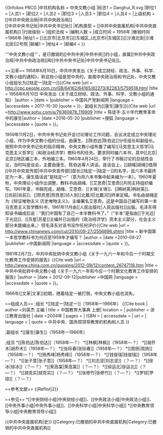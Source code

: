 {{Infobox PRCG
|中共机构名称 = 中央文教小组
|标志1 = Danghui_R.svg
|职位1 = 
|人员1 =
|职位2 = 
|人员2 =
|职位3 =
|人员3 =
|职位4 =
|人员4 = 
|上级机构 = [[中共中央政治局|中共中央政治局]]<br>[[中共中央书记处|中共中央书记处]]
|机构类型 = [[中共中央直属机构|中共中央直属机构]]
|行政级别 = 
|组织法规 = 
|编制人数 = 
|成立时间 = 1958年
|撤销时间=1966年
|地址1 = [[北京市|北京市]][[东城区_(北京市)|东城区]][[沙滩北街|沙滩北街]]2号院
|邮编1 = 
|地址4 = 
|邮编4 = 
}}

'''中央文教小组'''，是已撤销的[[中共中央|中共中央]]的小组，直属[[中共中央政治局|中共中央政治局]]和[[中共中央书记处|中共中央书记处]]。

==沿革==
1958年6月10日，中共中央发出《关于成立财经、政法、外事、科学、文教小组的通知》，称这些小组是党中央的，直属中央政治局和书记处，中央文教小组组长为[[陆定一|陆定一]]<ref>{{Cite web |url = http://cpc.people.com.cn/GB/64162/64165/82273/82283/5759518.html |title = 1958年6月10日 中央发出《关于成立财经、政法、外事、科学、文教小组的通知》 |author =  |date =  |publisher = 中国共产党新闻网 |language =  |accessdate = 2017-10-30 |quote =  }}</ref>，副组长为[[康生|康生]]<ref>{{Cite web |url =http://www.sohu.com/a/76360878_119909  |title =  陈徒手:五十年代教育革命中的康生|author =  |date =2016-05-20   |publisher =搜狐  |language =  |accessdate =  |quote =  }}</ref>。

1959年11月2日，中共中央书记处开会讨论理论工作问题，会议决定成立中央理论小组，作为中央文教小组的分组，由康生、[[陈伯达|陈伯达]]分任组长和副组长。按照中共中央书记处的指示精神，中央文教小组布置了编写[[马克思主义哲学|马克思主义哲学]]（和政治经济学）教科书的任务。要求同时编六本书，其中[[北京|北京]]地区编三本，外地编三本。1960年4月24日，举行了书稿讨论的总结性会议，当时叫座谈会，主要由康生、陈伯达等人讲话。座谈会上，[[胡绳|胡绳]]借用[[中共中央宣传部|中共中央宣传部]]部长[[陆定一|陆定一]]的名字，说六本书最终定为一本，康生插话说“是陆定一”（意为将六本书集中起来编为一本）。1960年夏秋，中央理论小组作出调整，教科书由胡绳、[[艾思奇|艾思奇]]共同主持组织编写。1961年夏，书稿完成，胡绳、艾思奇、[[关锋|关锋]]、[[韩树英|韩树英]]、[[肖前|肖前]]、[[邢贲思|邢贲思]]6人到[[北戴河|北戴河]]终审定稿。书名由胡绳定为《辩证唯物主义 历史唯物主义》，主编署名艾思奇。这是中国自己编写的第一本马克思主义哲学教科书，1961年11月由[[人民出版社|人民出版社]]出版。毛泽东得知该书编成后说：“我们中国有了自己一本半教科书了。”（“半本”是指由[[于光远|于光远]]、[[苏星|苏星]]主编并已出版的《政治经济学》资本主义部分，社会主义部分未能编出来。）但毛泽东对该书没作任何评价<ref>{{Cite web |url = http://www.chinanews.com/cul/2010/09-27/2556896.shtml |title = 新中国第一本哲学教科书为何迟至1959年才编写？ |author =  |date =2010-09-27  |publisher =中国新闻网  |language =  |accessdate =  |quote =  }}</ref>。

1961年2月7日，中共中央批转中央文教小组《关于一九六一年和今后一个时期文化教育工作安排的报告》<ref>{{Cite web |url = http://www.china.com.cn/guoqing/2012-09/12/content_26747116.htm |title =  中共中央批转中央文教小组《关于一九六一年和今后一个时期文化教育工作安排的报告》|author =  |date =  2012-09-12|publisher =中国网  |language =  |accessdate =  |quote =  }}</ref>。

1966年[[文革|文革]]初期，随着陆定一被打倒，中央文教小组也消失。

==组成人员==
;组长
*[[陆定一|陆定一]]（1958年—1966年）<ref name=lyj> {{Cite book | author =刘英杰 主编  | title = 中国教育大事典 上册| location =  | publisher = 浙江教育出版社 | date =2004年  | pages =  | ISBN =  | accessdate =  | url =  | language =  | quote = 中共中央、国务院领导教育的机构和人员  }} </ref>

;副组长
*[[康生|康生]]（1958年—1966年）<ref name=lyj/>

;组员
*[[陈伯达|陈伯达]]（1958年—？）<ref name=lyj/>
*[[林枫|林枫]]（1958年—？）<ref name=lyj/>
*[[胡乔木|胡乔木]]（1958年—？）<ref name=lyj/>
*[[张际春|张际春]]（1958年—？）<ref name=lyj/>
*[[周扬|周扬]]（1958年—？）<ref name=lyj/>
*[[杨秀峰|杨秀峰]]（1958年—？）<ref name=lyj/>
*[[钱俊瑞|钱俊瑞]]（1958年—？）<ref name=lyj/>
*[[张子意|张子意]]（1958年—？）<ref name=lyj/>
*[[刘志坚|刘志坚]]（？—？）<ref name=lyj/>
*[[徐冰|徐冰]]（？—？）<ref name=lyj/>
*[[荣高棠|荣高棠]]（？—？）<ref name=lyj/>
*[[徐运北|徐运北]]（？—？）<ref name=lyj/>
*[[胡克实|胡克实]]（？—？）<ref name=lyj/>
*[[张修竹|张修竹]]（？—？）<ref name=lyj/>
*[[罗琼|罗琼]]（？—？）<ref name=lyj/>

==参考文献==
{{Reflist|2}}

==参见==
*[[中央财经小组|中央财经小组]]、[[中央政法小组|中央政法小组]]、[[中央外事小组|中央外事小组]]、[[中央科学小组|中央科学小组]]
*[[中央教育领导小组|中央教育领导小组]]

{{中共中央直属机构|史}}
[[Category:已撤销的中共中央直属机构|Category:已撤销的中共中央直属机构]]